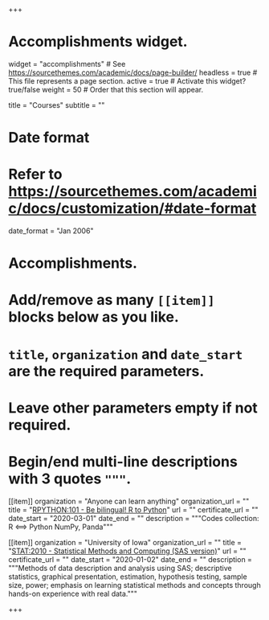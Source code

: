 +++
# Accomplishments widget.
widget = "accomplishments"  # See https://sourcethemes.com/academic/docs/page-builder/
headless = true  # This file represents a page section.
active = true  # Activate this widget? true/false
weight = 50  # Order that this section will appear.

title = "Courses"
subtitle = ""

# Date format
#   Refer to https://sourcethemes.com/academic/docs/customization/#date-format
date_format = "Jan 2006"

# Accomplishments.
#   Add/remove as many `[[item]]` blocks below as you like.
#   `title`, `organization` and `date_start` are the required parameters.
#   Leave other parameters empty if not required.
#   Begin/end multi-line descriptions with 3 quotes `"""`.

[[item]]
  organization = "Anyone can learn anything"
  organization_url = ""
  title = "[RPYTHON:101 - Be bilingual! R to Python](/en/courses/bebilingual/)"
  url = ""
  certificate_url = ""
  date_start = "2020-03-01"
  date_end = ""
  description = """Codes collection: R  <==> Python NumPy, Panda"""

[[item]]
  organization = "University of Iowa"
  organization_url = ""
  title = "[STAT:2010 - Statistical Methods and Computing (SAS version)](/en/courses/stat2010/)"
  url = ""
  certificate_url = ""
  date_start = "2020-01-02"
  date_end = ""
  description = """Methods of data description and analysis using SAS; descriptive statistics, graphical presentation, estimation, hypothesis testing, sample size, power; emphasis on learning statistical methods and concepts through hands-on experience with real data."""

+++
